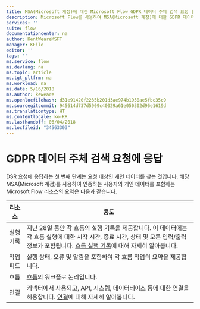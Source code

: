 ```yaml
---
title: MSA(Microsoft 계정)에 대한 Microsoft Flow GDPR 데이터 주체 검색 요청 | Microsoft Docs
description: Microsoft Flow를 사용하여 MSA(Microsoft 계정)에 대한 GDPR 데이터 주체 검색 요청에 응답하는 방법을 알아봅니다.
services: ''
suite: flow
documentationcenter: na
author: KentWeareMSFT
manager: KFile
editor: ''
tags: ''
ms.service: flow
ms.devlang: na
ms.topic: article
ms.tgt_pltfrm: na
ms.workload: na
ms.date: 5/16/2018
ms.author: keweare
ms.openlocfilehash: d31e91420f2235b201d3ae974b1950ae5fbc35c9
ms.sourcegitcommit: 945614d737d5909c40029a61e050302d96e1619d
ms.translationtype: HT
ms.contentlocale: ko-KR
ms.lasthandoff: 06/04/2018
ms.locfileid: "34563303"
---
```

# <a name="respond-to-gdpr-data-subject-discovery-requests"></a>GDPR 데이터 주체 검색 요청에 응답 

DSR 요청에 응답하는 첫 번째 단계는 요청 대상인 개인 데이터를 찾는 것입니다.
해당 MSA(Microsoft 계정)를 사용하여 인증하는 사용자의 개인 데이터를 포함하는 Microsoft Flow 리소스의 요약은 다음과 같습니다.

|리소스|용도|
|-----|-----|
|실행 기록|지난 28일 동안 각 흐름의 실행 기록을 제공합니다. 이 데이터에는 각 흐름 실행에 대한 시작 시간, 종료 시간, 상태 및 모든 입력/출력 정보가 포함됩니다. [흐름 실행 기록](https://flow.microsoft.com/blog/download-history-recurrence/)에 대해 자세히 알아봅니다.|
|작업 피드| 실행 상태, 오류 및 알림을 포함하여 각 흐름 작업의 요약을 제공합니다.|
|흐름|[흐름](https://docs.microsoft.com/flow/get-started-logic-flow)의 워크플로 논리입니다.|
|연결|커넥터에서 사용되고, API, 시스템, 데이터베이스 등에 대한 연결을 허용합니다. [연결](add-manage-connections.md)에 대해 자세히 알아봅니다.|

